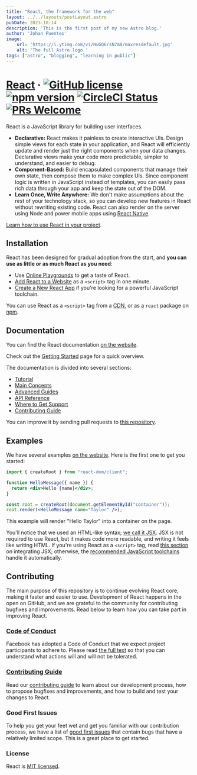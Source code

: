 ```yaml
---
title: "React, the framework for the web"
layout: ../../layouts/postLayout.astro
pubDate: 2023-10-14
description: 'This is the first post of my new Astro blog.'
author: 'Johan Puentes'
image:
    url: 'https://i.ytimg.com/vi/HuGQ6rsN7m8/maxresdefault.jpg'
    alt: 'The full Astro logo.'
tags: ["astro", "blogging", "learning in public"]
---
```


# [React](https://reactjs.org/) &middot; [![GitHub license](https://img.shields.io/badge/license-MIT-blue.svg)](https://github.com/facebook/react/blob/main/LICENSE) [![npm version](https://img.shields.io/npm/v/react.svg?style=flat)](https://www.npmjs.com/package/react) [![CircleCI Status](https://circleci.com/gh/facebook/react.svg?style=shield)](https://circleci.com/gh/facebook/react) [![PRs Welcome](https://img.shields.io/badge/PRs-welcome-brightgreen.svg)](https://reactjs.org/docs/how-to-contribute.html#your-first-pull-request)

React is a JavaScript library for building user interfaces.

- **Declarative:** React makes it painless to create interactive UIs. Design
  simple views for each state in your application, and React will efficiently
  update and render just the right components when your data changes.
  Declarative views make your code more predictable, simpler to understand, and
  easier to debug.
- **Component-Based:** Build encapsulated components that manage their own
  state, then compose them to make complex UIs. Since component logic is written
  in JavaScript instead of templates, you can easily pass rich data through your
  app and keep the state out of the DOM.
- **Learn Once, Write Anywhere:** We don't make assumptions about the rest of
  your technology stack, so you can develop new features in React without
  rewriting existing code. React can also render on the server using Node and
  power mobile apps using [React Native](https://reactnative.dev/).

[Learn how to use React in your project](https://react.dev/learn).

## Installation

React has been designed for gradual adoption from the start, and **you can use
as little or as much React as you need**:

- Use
  [Online Playgrounds](https://reactjs.org/docs/getting-started.html#online-playgrounds)
  to get a taste of React.
- [Add React to a Website](https://reactjs.org/docs/add-react-to-a-website.html)
  as a `<script>` tag in one minute.
- [Create a New React App](https://reactjs.org/docs/create-a-new-react-app.html)
  if you're looking for a powerful JavaScript toolchain.

You can use React as a `<script>` tag from a
[CDN](https://reactjs.org/docs/cdn-links.html), or as a `react` package on
[npm](https://www.npmjs.com/package/react).

## Documentation

You can find the React documentation [on the website](https://react.dev/).

Check out the [Getting Started](https://react.dev/learn) page for a quick
overview.

The documentation is divided into several sections:

- [Tutorial](https://reactjs.org/tutorial/tutorial.html)
- [Main Concepts](https://reactjs.org/docs/hello-world.html)
- [Advanced Guides](https://reactjs.org/docs/jsx-in-depth.html)
- [API Reference](https://reactjs.org/docs/react-api.html)
- [Where to Get Support](https://reactjs.org/community/support.html)
- [Contributing Guide](https://reactjs.org/docs/how-to-contribute.html)

You can improve it by sending pull requests to
[this repository](https://github.com/reactjs/reactjs.org).

## Examples

We have several examples [on the website](https://reactjs.org/). Here is the
first one to get you started:

```jsx
import { createRoot } from "react-dom/client";

function HelloMessage({ name }) {
  return <div>Hello {name}</div>;
}

const root = createRoot(document.getElementById("container"));
root.render(<HelloMessage name="Taylor" />);
```

This example will render "Hello Taylor" into a container on the page.

You'll notice that we used an HTML-like syntax;
[we call it JSX](https://reactjs.org/docs/introducing-jsx.html). JSX is not
required to use React, but it makes code more readable, and writing it feels
like writing HTML. If you're using React as a `<script>` tag, read
[this section](https://reactjs.org/docs/add-react-to-a-website.html#optional-try-react-with-jsx)
on integrating JSX; otherwise, the
[recommended JavaScript toolchains](https://reactjs.org/docs/create-a-new-react-app.html)
handle it automatically.

## Contributing

The main purpose of this repository is to continue evolving React core, making
it faster and easier to use. Development of React happens in the open on GitHub,
and we are grateful to the community for contributing bugfixes and improvements.
Read below to learn how you can take part in improving React.

### [Code of Conduct](https://code.fb.com/codeofconduct)

Facebook has adopted a Code of Conduct that we expect project participants to
adhere to. Please read [the full text](https://code.fb.com/codeofconduct) so
that you can understand what actions will and will not be tolerated.

### [Contributing Guide](https://reactjs.org/docs/how-to-contribute.html)

Read our [contributing guide](https://reactjs.org/docs/how-to-contribute.html)
to learn about our development process, how to propose bugfixes and
improvements, and how to build and test your changes to React.

### Good First Issues

To help you get your feet wet and get you familiar with our contribution
process, we have a list of
[good first issues](https://github.com/facebook/react/labels/good%20first%20issue)
that contain bugs that have a relatively limited scope. This is a great place to
get started.

### License

React is [MIT licensed](./LICENSE).
